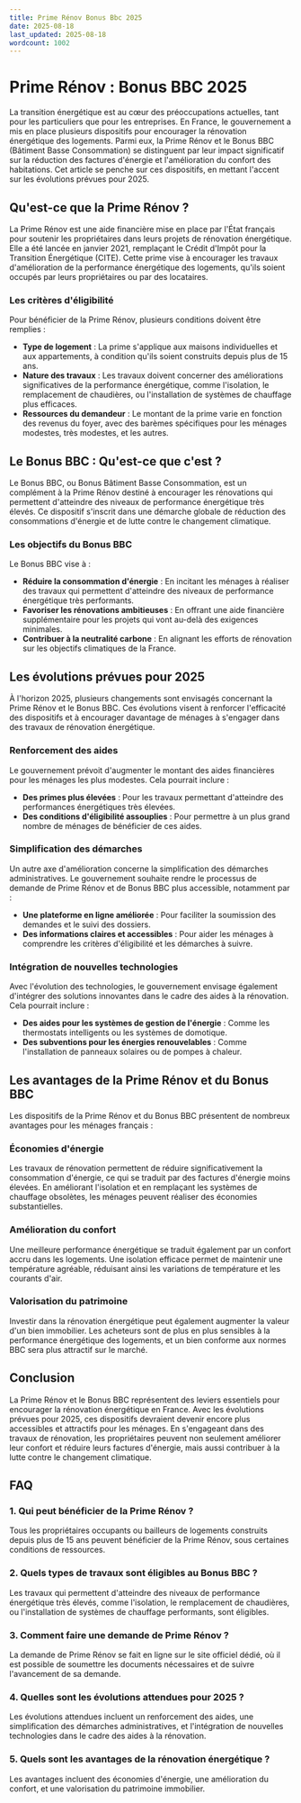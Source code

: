 ```yaml
---
title: Prime Rénov Bonus Bbc 2025
date: 2025-08-18
last_updated: 2025-08-18
wordcount: 1002
---
```


# Prime Rénov : Bonus BBC 2025

La transition énergétique est au cœur des préoccupations actuelles, tant pour les particuliers que pour les entreprises. En France, le gouvernement a mis en place plusieurs dispositifs pour encourager la rénovation énergétique des logements. Parmi eux, la Prime Rénov et le Bonus BBC (Bâtiment Basse Consommation) se distinguent par leur impact significatif sur la réduction des factures d'énergie et l'amélioration du confort des habitations. Cet article se penche sur ces dispositifs, en mettant l'accent sur les évolutions prévues pour 2025.

## Qu'est-ce que la Prime Rénov ?

La Prime Rénov est une aide financière mise en place par l'État français pour soutenir les propriétaires dans leurs projets de rénovation énergétique. Elle a été lancée en janvier 2021, remplaçant le Crédit d'Impôt pour la Transition Énergétique (CITE). Cette prime vise à encourager les travaux d'amélioration de la performance énergétique des logements, qu'ils soient occupés par leurs propriétaires ou par des locataires.

### Les critères d'éligibilité

Pour bénéficier de la Prime Rénov, plusieurs conditions doivent être remplies :

- **Type de logement** : La prime s'applique aux maisons individuelles et aux appartements, à condition qu'ils soient construits depuis plus de 15 ans.
- **Nature des travaux** : Les travaux doivent concerner des améliorations significatives de la performance énergétique, comme l'isolation, le remplacement de chaudières, ou l'installation de systèmes de chauffage plus efficaces.
- **Ressources du demandeur** : Le montant de la prime varie en fonction des revenus du foyer, avec des barèmes spécifiques pour les ménages modestes, très modestes, et les autres.

## Le Bonus BBC : Qu'est-ce que c'est ?

Le Bonus BBC, ou Bonus Bâtiment Basse Consommation, est un complément à la Prime Rénov destiné à encourager les rénovations qui permettent d'atteindre des niveaux de performance énergétique très élevés. Ce dispositif s'inscrit dans une démarche globale de réduction des consommations d'énergie et de lutte contre le changement climatique.

### Les objectifs du Bonus BBC

Le Bonus BBC vise à :

- **Réduire la consommation d'énergie** : En incitant les ménages à réaliser des travaux qui permettent d'atteindre des niveaux de performance énergétique très performants.
- **Favoriser les rénovations ambitieuses** : En offrant une aide financière supplémentaire pour les projets qui vont au-delà des exigences minimales.
- **Contribuer à la neutralité carbone** : En alignant les efforts de rénovation sur les objectifs climatiques de la France.

## Les évolutions prévues pour 2025

À l'horizon 2025, plusieurs changements sont envisagés concernant la Prime Rénov et le Bonus BBC. Ces évolutions visent à renforcer l'efficacité des dispositifs et à encourager davantage de ménages à s'engager dans des travaux de rénovation énergétique.

### Renforcement des aides

Le gouvernement prévoit d'augmenter le montant des aides financières pour les ménages les plus modestes. Cela pourrait inclure :

- **Des primes plus élevées** : Pour les travaux permettant d'atteindre des performances énergétiques très élevées.
- **Des conditions d'éligibilité assouplies** : Pour permettre à un plus grand nombre de ménages de bénéficier de ces aides.

### Simplification des démarches

Un autre axe d'amélioration concerne la simplification des démarches administratives. Le gouvernement souhaite rendre le processus de demande de Prime Rénov et de Bonus BBC plus accessible, notamment par :

- **Une plateforme en ligne améliorée** : Pour faciliter la soumission des demandes et le suivi des dossiers.
- **Des informations claires et accessibles** : Pour aider les ménages à comprendre les critères d'éligibilité et les démarches à suivre.

### Intégration de nouvelles technologies

Avec l'évolution des technologies, le gouvernement envisage également d'intégrer des solutions innovantes dans le cadre des aides à la rénovation. Cela pourrait inclure :

- **Des aides pour les systèmes de gestion de l'énergie** : Comme les thermostats intelligents ou les systèmes de domotique.
- **Des subventions pour les énergies renouvelables** : Comme l'installation de panneaux solaires ou de pompes à chaleur.

## Les avantages de la Prime Rénov et du Bonus BBC

Les dispositifs de la Prime Rénov et du Bonus BBC présentent de nombreux avantages pour les ménages français :

### Économies d'énergie

Les travaux de rénovation permettent de réduire significativement la consommation d'énergie, ce qui se traduit par des factures d'énergie moins élevées. En améliorant l'isolation et en remplaçant les systèmes de chauffage obsolètes, les ménages peuvent réaliser des économies substantielles.

### Amélioration du confort

Une meilleure performance énergétique se traduit également par un confort accru dans les logements. Une isolation efficace permet de maintenir une température agréable, réduisant ainsi les variations de température et les courants d'air.

### Valorisation du patrimoine

Investir dans la rénovation énergétique peut également augmenter la valeur d'un bien immobilier. Les acheteurs sont de plus en plus sensibles à la performance énergétique des logements, et un bien conforme aux normes BBC sera plus attractif sur le marché.

## Conclusion

La Prime Rénov et le Bonus BBC représentent des leviers essentiels pour encourager la rénovation énergétique en France. Avec les évolutions prévues pour 2025, ces dispositifs devraient devenir encore plus accessibles et attractifs pour les ménages. En s'engageant dans des travaux de rénovation, les propriétaires peuvent non seulement améliorer leur confort et réduire leurs factures d'énergie, mais aussi contribuer à la lutte contre le changement climatique.

## FAQ

### 1. Qui peut bénéficier de la Prime Rénov ?

Tous les propriétaires occupants ou bailleurs de logements construits depuis plus de 15 ans peuvent bénéficier de la Prime Rénov, sous certaines conditions de ressources.

### 2. Quels types de travaux sont éligibles au Bonus BBC ?

Les travaux qui permettent d'atteindre des niveaux de performance énergétique très élevés, comme l'isolation, le remplacement de chaudières, ou l'installation de systèmes de chauffage performants, sont éligibles.

### 3. Comment faire une demande de Prime Rénov ?

La demande de Prime Rénov se fait en ligne sur le site officiel dédié, où il est possible de soumettre les documents nécessaires et de suivre l'avancement de sa demande.

### 4. Quelles sont les évolutions attendues pour 2025 ?

Les évolutions attendues incluent un renforcement des aides, une simplification des démarches administratives, et l'intégration de nouvelles technologies dans le cadre des aides à la rénovation.

### 5. Quels sont les avantages de la rénovation énergétique ?

Les avantages incluent des économies d'énergie, une amélioration du confort, et une valorisation du patrimoine immobilier.